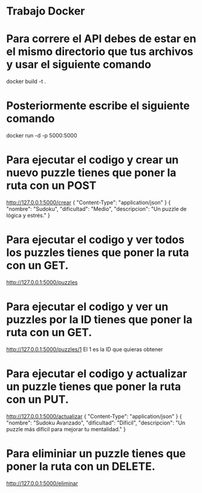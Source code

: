 # Trabajo Docker

# Para correre el API debes de estar en el mismo directorio que tus archivos y usar el siguiente comando
docker build -t <Nombre que desees> .
# Posteriormente escribe el siguiente comando
docker run -d -p 5000:5000 <Nombre que desees>

# Para ejecutar el codigo y crear un nuevo puzzle tienes que poner la ruta con un POST
http://127.0.0.1:5000/crear
{
  "Content-Type": "application/json"
}
{
  "nombre": "Sudoku",
  "dificultad": "Medio",
  "descripcion": "Un puzzle de lógica y estrés."
}

# Para ejecutar el codigo y ver todos los puzzles tienes que poner la ruta con un GET.
http://127.0.0.1:5000/puzzles

# Para ejecutar el codigo y ver un puzzles por la ID tienes que poner la ruta con un GET.
http://127.0.0.1:5000/puzzles/1
El 1 es la ID que quieras obtener

# Para ejecutar el codigo y actualizar un puzzle tienes que poner la ruta con un PUT.
http://127.0.0.1:5000/actualizar
{
  "Content-Type": "application/json"
}
{
  "nombre": "Sudoku Avanzado",
  "dificultad": "Dificil",
  "descripcion": "Un puzzle más difícil para mejorar tu mentalidad."
}

# Para eliminiar un puzzle tienes que poner la ruta con un DELETE.
http://127.0.0.1:5000/eliminar

